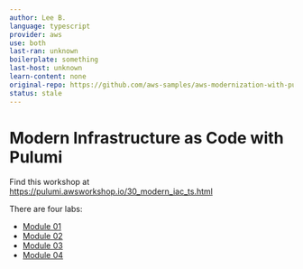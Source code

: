 ```yaml
---
author: Lee B.
language: typescript
provider: aws
use: both
last-ran: unknown
boilerplate: something
last-host: unknown
learn-content: none
original-repo: https://github.com/aws-samples/aws-modernization-with-pulumi/tree/master/content
status: stale
---
```


# Modern Infrastructure as Code with Pulumi

Find this workshop at https://pulumi.awsworkshop.io/30_modern_iac_ts.html

There are four labs:
* [Module 01](https://pulumi.awsworkshop.io/30_modern_iac_ts/20_getting_started_with_pulumi.html)
* [Module 02](https://pulumi.awsworkshop.io/30_modern_iac_ts/30_deploying_eks_cluster.html)
* [Module 03](https://pulumi.awsworkshop.io/30_modern_iac_ts/40_deploying_applications_to_eks.html)
* [Module 04](https://pulumi.awsworkshop.io/30_modern_iac_ts/45_componens.html)